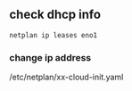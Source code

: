 ## check dhcp info
```
netplan ip leases eno1
```

### change ip address
/etc/netplan/xx-cloud-init.yaml

